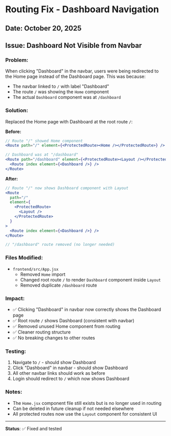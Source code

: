 # Routing Fix - Dashboard Navigation

## Date: October 20, 2025

## Issue: Dashboard Not Visible from Navbar

### Problem:

When clicking "Dashboard" in the navbar, users were being redirected to the Home page instead of the Dashboard page. This was because:

- The navbar linked to `/` with label "Dashboard"
- The route `/` was showing the `Home` component
- The actual `Dashboard` component was at `/dashboard`

### Solution:

Replaced the Home page with Dashboard at the root route `/`:

**Before:**

```jsx
// Route "/" showed Home component
<Route path="/" element={<ProtectedRoute><Home /></ProtectedRoute>} />

// Dashboard was at "/dashboard"
<Route path="/dashboard" element={<ProtectedRoute><Layout /></ProtectedRoute>}>
  <Route index element={<Dashboard />} />
</Route>
```

**After:**

```jsx
// Route "/" now shows Dashboard component with Layout
<Route
  path="/"
  element={
    <ProtectedRoute>
      <Layout />
    </ProtectedRoute>
  }
>
  <Route index element={<Dashboard />} />
</Route>

// "/dashboard" route removed (no longer needed)
```

### Files Modified:

- `frontend/src/App.jsx`
  - Removed `Home` import
  - Changed root route `/` to render `Dashboard` component inside `Layout`
  - Removed duplicate `/dashboard` route

### Impact:

- ✅ Clicking "Dashboard" in navbar now correctly shows the Dashboard page
- ✅ Root route `/` shows Dashboard (consistent with navbar)
- ✅ Removed unused Home component from routing
- ✅ Cleaner routing structure
- ✅ No breaking changes to other routes

### Testing:

1. Navigate to `/` - should show Dashboard
2. Click "Dashboard" in navbar - should show Dashboard
3. All other navbar links should work as before
4. Login should redirect to `/` which now shows Dashboard

### Notes:

- The `Home.jsx` component file still exists but is no longer used in routing
- Can be deleted in future cleanup if not needed elsewhere
- All protected routes now use the `Layout` component for consistent UI

---

**Status**: ✅ Fixed and tested
